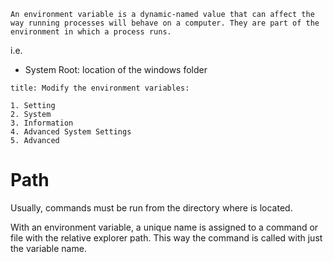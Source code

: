 ```ad-abstract
An environment variable is a dynamic-named value that can affect the way running processes will behave on a computer. They are part of the environment in which a process runs.
```

i.e.
- System Root: location of the windows folder

```ad-note
title: Modify the environment variables:

1. Setting
2. System
3. Information
4. Advanced System Settings
5. Advanced
```

# Path

Usually, commands must be run from the directory where is located.

With an environment variable, a unique name is assigned to a command or file with the relative explorer path. This way the command is called with just the variable name.
